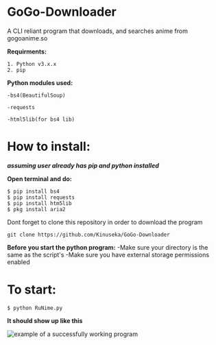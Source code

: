 # GoGo-Downloader
A CLI reliant program that downloads, and searches anime from gogoanime.so 

**Requirments:**
```
1. Python v3.x.x 
2. pip
```

**Python modules used:**
```
-bs4(BeautifulSoup)

-requests

-html5lib(for bs4 lib)
```

# How to install:

***assuming user already has pip and python installed***

**Open terminal and do:**
```
$ pip install bs4
$ pip install requests
$ pip install htm5lib
$ pkg install aria2
```
Dont forget to clone this repository in order to download the program
```
git clone https://github.com/Kinuseka/GoGo-Downloader
```

**Before you start the python program:**
-Make sure your directory is the same as the script's
-Make sure you have external storage permissions enabled

# To start:
```$ python RuNime.py```

**It should show up like this**

![example of a successfully working program](example.png)


